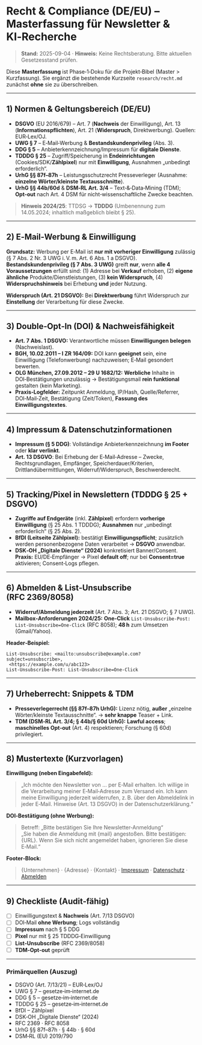 # Recht & Compliance (DE/EU) – **Masterfassung** für Newsletter & KI‑Recherche
> **Stand:** 2025-09-04 · **Hinweis:** Keine Rechtsberatung. Bitte aktuellen Gesetzesstand prüfen.

Diese **Masterfassung** ist Phase‑1‑Doku für die Projekt‑Bibel (Master > Kurzfassung). Sie ergänzt die bestehende Kurzseite `research/recht.md` zunächst **ohne** sie zu überschreiben.

---

## 1) Normen & Geltungsbereich (DE/EU)

- **DSGVO** (EU 2016/679) – Art. 7 (**Nachweis** der Einwilligung), Art. 13 (**Informationspflichten**), Art. 21 (**Widerspruch**, Direktwerbung). Quellen: EUR‑Lex/OJ.  
- **UWG § 7** – E‑Mail‑Werbung & **Bestandskundenprivileg** (Abs. 3).  
- **DDG § 5** – Anbieterkennzeichnung/Impressum für **digitale Dienste**.  
- **TDDDG § 25** – Zugriff/Speicherung in **Endeinrichtungen** (Cookies/SDK/**Zählpixel**) nur mit **Einwilligung**, Ausnahmen „unbedingt erforderlich“.  
- **UrhG §§ 87f–87h** – Leistungsschutzrecht Presseverleger (Ausnahme: **einzelne Wörter/kleinste Textausschnitte**).  
- **UrhG §§ 44b/60d** & **DSM‑RL Art. 3/4** – Text‑&‑Data‑Mining (TDM); **Opt‑out** nach Art. 4 DSM für nicht‑wissenschaftliche Zwecke beachten.

> **Hinweis 2024/25**: TTDSG → **TDDDG** (Umbenennung zum 14.05.2024; inhaltlich maßgeblich bleibt § 25).

---

## 2) E‑Mail‑Werbung & Einwilligung

**Grundsatz:** Werbung per E‑Mail ist **nur mit vorheriger Einwilligung** zulässig (§ 7 Abs. 2 Nr. 3 UWG i. V. m. Art. 6 Abs. 1 a DSGVO).  
**Bestandskundenprivileg (§ 7 Abs. 3 UWG)** greift **nur**, wenn **alle 4 Voraussetzungen** erfüllt sind: (1) Adresse bei **Verkauf** erhoben, (2) **eigene ähnliche** Produkte/Dienstleistungen, (3) **kein Widerspruch**, (4) **Widerspruchshinweis** bei Erhebung **und** jeder Nutzung.

**Widerspruch (Art. 21 DSGVO):** Bei **Direktwerbung** führt Widerspruch zur **Einstellung** der Verarbeitung für diese Zwecke.

---

## 3) Double‑Opt‑In (DOI) & Nachweisfähigkeit

- **Art. 7 Abs. 1 DSGVO:** Verantwortliche müssen **Einwilligungen belegen** (Nachweislast).  
- **BGH, 10.02.2011 – I ZR 164/09:** DOI kann **geeignet** sein, eine Einwilligung (Telefonwerbung) nachzuweisen; E‑Mail gesondert bewerten.  
- **OLG München, 27.09.2012 – 29 U 1682/12:** **Werbliche** Inhalte in DOI‑Bestätigungen unzulässig → Bestätigungsmail **rein funktional** gestalten (kein Marketing).  
- **Praxis‑Logfelder:** Zeitpunkt Anmeldung, IP/Hash, Quelle/Referrer, DOI‑Mail‑Zeit, Bestätigung (Zeit/Token), **Fassung des Einwilligungstextes**.

---

## 4) Impressum & Datenschutzinformationen

- **Impressum (§ 5 DDG)**: Vollständige Anbieterkennzeichnung **im Footer** oder **klar verlinkt**.  
- **Art. 13 DSGVO**: Bei Erhebung der E‑Mail‑Adresse – Zwecke, Rechtsgrundlagen, Empfänger, Speicherdauer/Kriterien, Drittlandübermittlungen, Widerruf/Widerspruch, Beschwerderecht.

---

## 5) Tracking/Pixel in Newslettern (TDDDG § 25 + DSGVO)

- **Zugriffe auf Endgeräte** (inkl. **Zählpixel**) erfordern **vorherige Einwilligung** (§ 25 Abs. 1 TDDDG); **Ausnahmen** nur „unbedingt erforderlich“ (§ 25 Abs. 2).  
- **BfDI (Leitseite Zählpixel):** bestätigt **Einwilligungspflicht**; zusätzlich werden personenbezogene Daten verarbeitet → **DSGVO** anwendbar.  
- **DSK‑OH „Digitale Dienste“ (2024)** konkretisiert Banner/Consent.  
**Praxis:** EU/DE‑Empfänger → Pixel **default off**; nur bei **Consent=true** aktivieren; Consent‑Logs pflegen.

---

## 6) Abmelden & **List‑Unsubscribe** (RFC 2369/8058)

- **Widerruf/Abmeldung jederzeit** (Art. 7 Abs. 3; Art. 21 DSGVO; § 7 UWG).  
- **Mailbox‑Anforderungen 2024/25:** **One‑Click** `List-Unsubscribe-Post: List-Unsubscribe=One-Click` (RFC 8058); **48 h** zum Umsetzen (Gmail/Yahoo).  

**Header‑Beispiel:**  
```
List-Unsubscribe: <mailto:unsubscribe@example.com?subject=unsubscribe>,
 <https://example.com/u/abc123>
List-Unsubscribe-Post: List-Unsubscribe=One-Click
```

---

## 7) Urheberrecht: Snippets & TDM

- **Presseverlegerrecht (§§ 87f–87h UrhG):** Lizenz nötig, **außer** „einzelne Wörter/kleinste Textausschnitte“. → **sehr knappe** Teaser + Link.  
- **TDM (DSM‑RL Art. 3/4; § 44b/§ 60d UrhG):** **Lawful access**; **maschinelles Opt‑out** (Art. 4) respektieren; Forschung (§ 60d) privilegiert.

---

## 8) Mustertexte (Kurzvorlagen)

**Einwilligung (neben Eingabefeld):**  
> „Ich möchte den Newsletter von … per E‑Mail erhalten. Ich willige in die Verarbeitung meiner E‑Mail‑Adresse zum Versand ein. Ich kann meine Einwilligung jederzeit widerrufen, z. B. über den Abmeldelink in jeder E‑Mail. Hinweise (Art. 13 DSGVO) in der Datenschutzerklärung.“

**DOI‑Bestätigung (ohne Werbung):**  
> Betreff: „Bitte bestätigen Sie Ihre Newsletter‑Anmeldung“  
> „Sie haben die Anmeldung mit {mail} angestoßen. Bitte bestätigen: {URL}. Wenn Sie sich nicht angemeldet haben, ignorieren Sie diese E‑Mail.“

**Footer‑Block:**  
> {Unternehmen} · {Adresse} · {Kontakt} · [Impressum](#) · [Datenschutz](#) · [Abmelden](#)

---

## 9) Checkliste (Audit‑fähig)

- [ ] Einwilligungstext & **Nachweis** (Art. 7/13 DSGVO)  
- [ ] DOI‑Mail **ohne Werbung**; Logs vollständig  
- [ ] **Impressum** nach § 5 DDG  
- [ ] **Pixel** nur mit § 25 TDDDG‑Einwilligung  
- [ ] **List‑Unsubscribe** (RFC 2369/8058)  
- [ ] **TDM‑Opt‑out** geprüft

---

### Primärquellen (Auszug)
- DSGVO (Art. 7/13/21) – EUR‑Lex/OJ  
- UWG § 7 – gesetze‑im‑internet.de  
- DDG § 5 – gesetze‑im‑internet.de  
- TDDDG § 25 – gesetze‑im‑internet.de  
- BfDI – Zählpixel  
- DSK‑OH „Digitale Dienste“ (2024)  
- RFC 2369 · RFC 8058  
- UrhG §§ 87f–87h · § 44b · § 60d  
- DSM‑RL (EU) 2019/790
